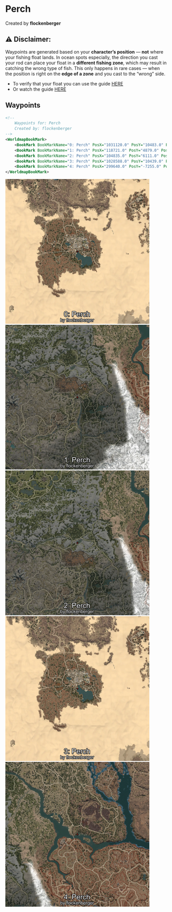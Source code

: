 # Perch
Created by **flockenberger**

## ⚠️ Disclaimer:
Waypoints are generated based on your __**character’s position**__ — __not__ where your fishing float lands.
In ocean spots especially, the direction you cast your rod can place your float in a **different fishing zone**, which may result in catching the wrong type of fish.
This only happens in rare cases — when the position is right on the **edge of a zone** and you cast to the “wrong” side.

- To verify that your float you can use the guide [HERE](https://flockenberger.github.io/bdo-fish-position/)
- Or watch the guide [HERE](https://youtu.be/t-VXcRoNojk)

## Waypoints
```xml
<!--
    Waypoints for: Perch
    Created by: flockenberger
-->
<WorldmapBookMark>
    <BookMark BookMarkName="0: Perch" PosX="1031120.0" PosY="10483.0" PosZ="187113.0" />
    <BookMark BookMarkName="1: Perch" PosX="118721.0" PosY="4879.0" PosZ="-306410.0" />
    <BookMark BookMarkName="2: Perch" PosX="104835.0" PosY="6111.0" PosZ="-246296.0" />
    <BookMark BookMarkName="3: Perch" PosX="1028588.0" PosY="10439.0" PosZ="181594.0" />
    <BookMark BookMarkName="4: Perch" PosX="299640.0" PosY="-7255.0" PosZ="-174543.0" />
</WorldmapBookMark>
```

<img src="./Perch_0_Preview.webp" width="450"/> <img src="./Perch_1_Preview.webp" width="450"/> <img src="./Perch_2_Preview.webp" width="450"/> <img src="./Perch_3_Preview.webp" width="450"/> <img src="./Perch_4_Preview.webp" width="450"/> 